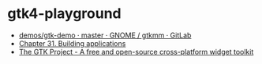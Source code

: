 gtk4-playground
===============
- [demos/gtk-demo · master · GNOME / gtkmm · GitLab](https://gitlab.gnome.org/GNOME/gtkmm/-/tree/master/demos/gtk-demo)
- [Chapter 31. Building applications](https://gnome.pages.gitlab.gnome.org/gtkmm-documentation/chapter-building-applications.html)
- [The GTK Project - A free and open-source cross-platform widget toolkit](https://www.gtk.org/docs/installations/windows/#using-gtk-from-msys2-packages)
